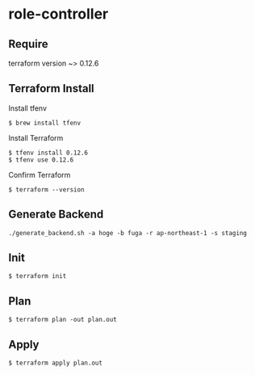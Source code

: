 # role-controller

## Require
terraform version ~> 0.12.6

## Terraform Install

Install tfenv
```
$ brew install tfenv
```
Install Terraform
```
$ tfenv install 0.12.6
$ tfenv use 0.12.6
```
Confirm Terraform
```
$ terraform --version
```


## Generate Backend
`./generate_backend.sh -a hoge -b fuga -r ap-northeast-1 -s staging`
    
## Init
`$ terraform init`

## Plan
`$ terraform plan -out plan.out`

## Apply
`$ terraform apply plan.out`
